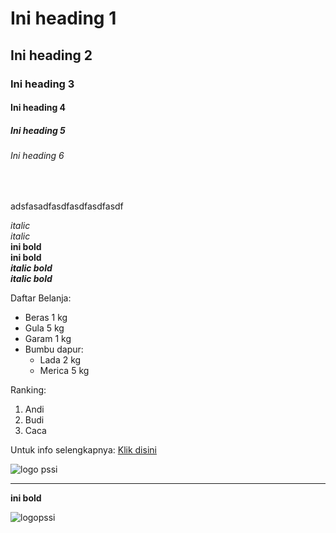 # Ini heading 1 
## Ini heading 2 
### Ini heading 3 
#### Ini heading 4 
##### Ini heading 5 
###### Ini heading 6

<br>

adsfasadfasdfasdfasdfasdf  

*italic* <br>
_italic_ <br>
**ini bold** <br>
__ini bold__ <br> 
__*italic bold*__ <br> 
_**italic bold**_


Daftar Belanja: 
- Beras 1 kg 
- Gula 5 kg 
- Garam 1 kg
- Bumbu dapur: 
    - Lada 2 kg 
    - Merica 5 kg

Ranking: 
1. Andi 
2. Budi
1. Caca

Untuk info selengkapnya: [Klik disini](https://www.google.com) 

![logo pssi](https://www.logodatabases.com/files/wp-content/uploads/2012/05/pssi-logo-500x539.jpg) 

<hr> 

<b>ini bold</b> 

<img alt="logopssi" src="https://www.logodatabases.com/files/wp-content/uploads/2012/05/pssi-logo-500x539.jpg">